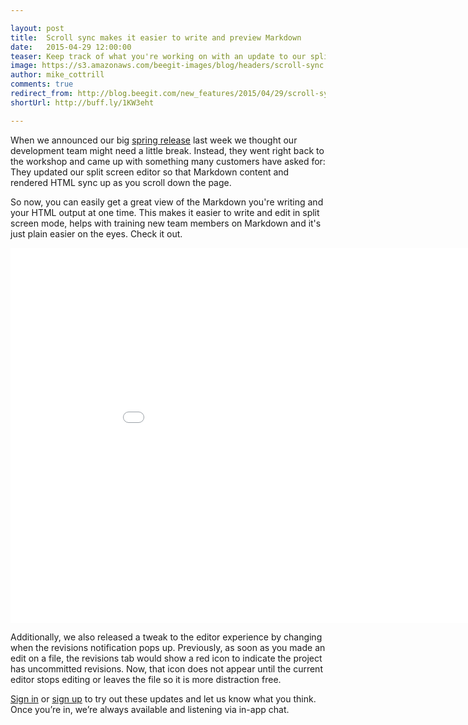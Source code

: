 ```yaml
---

layout: post
title:  Scroll sync makes it easier to write and preview Markdown
date:   2015-04-29 12:00:00
teaser: Keep track of what you're working on with an update to our split screen editor that syncs Markdown content and rendered HTML as you scroll down the page. 
image: https://s3.amazonaws.com/beegit-images/blog/headers/scroll-sync.jpg
author: mike_cottrill
comments: true
redirect_from: http://blog.beegit.com/new_features/2015/04/29/scroll-sync-release/
shortUrl: http://buff.ly/1KW3eht

---
```


When we announced our big [spring release](http://blog.beegit.com/new_features/2015/04/17/real-time-release/) last week we thought our development team might need a little break. Instead, they went right back to the workshop and came up with something many customers have asked for: They updated our split screen editor so that Markdown content and rendered HTML sync up as you scroll down the page. 

So now, you can easily get a great view of the Markdown you're writing and your HTML output at one time. This makes it easier to write and edit in split screen mode, helps with training new team members on Markdown and it's just plain easier on the eyes. Check it out. 

<iframe src="//fast.wistia.net/embed/iframe/g1knfl0fq9?videoFoam=true" allowtransparency="true" frameborder="0" scrolling="no" class="wistia_embed" name="wistia_embed" allowfullscreen mozallowfullscreen webkitallowfullscreen oallowfullscreen msallowfullscreen width="960" height="600"></iframe><script src="//fast.wistia.net/assets/external/E-v1.js"></script>

Additionally, we also released a tweak to the editor experience by changing when the revisions notification pops up. Previously, as soon as you made an edit on a file, the revisions tab would show a red icon to indicate the project has uncommitted revisions. Now, that icon does not appear until the current editor stops editing or leaves the file so it is more distraction free. 

[Sign in](https://beegit.com/login) or [sign up](https://beegit.com/signup) to try out these updates and let us know what you think. Once you’re in, we’re always available and listening via in-app chat.





